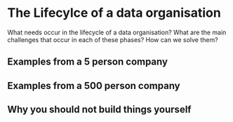 # The Lifecylce of a data organisation
What needs occur in the lifecycle of a data organisation? What are the main challenges that occur in each of these phases? How can we solve them?

## Examples from a 5 person company
## Examples from a 500 person company
## Why you should not build things yourself

